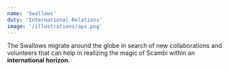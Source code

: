 ```yaml
---
name: 'Swallows'
duty: 'International Relations'
image: '/illustrations/aps.png'
---
```


The Swallows migrate around the globe in search of new collaborations and volunteers that can help in realizing the magic of Scambi within an **international horizon**.
